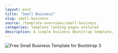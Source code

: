 ```yaml
---
layout: post
title: "Small Business"
slug: small-business
source: /template-overviews/small-business
categories: template landing-pages unstyled
description: A simple business Bootstrap template.
---
```


<img src="/assets/img/templates/small-business.jpg" class="img-responsive" alt="Free Small Business Template for Bootstrap 3">